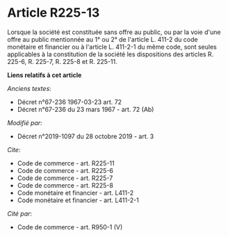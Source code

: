 # Article R225-13

Lorsque la société est constituée sans offre au public, ou par la voie d'une offre au public mentionnée au 1° ou 2° de
l'article L. 411-2 du code monétaire et financier ou à l'article L. 411-2-1 du même code, sont seules applicables à la
constitution de la société les dispositions des articles R. 225-6, R. 225-7, R. 225-8 et R. 225-11.

**Liens relatifs à cet article**

_Anciens textes_:

  - Décret n°67-236 1967-03-23 art. 72
  - Décret n°67-236 du 23 mars 1967 - art. 72 (Ab)

_Modifié par_:

  - Décret n°2019-1097 du 28 octobre 2019 - art. 3

_Cite_:

  - Code de commerce - art. R225-11
  - Code de commerce - art. R225-6
  - Code de commerce - art. R225-7
  - Code de commerce - art. R225-8
  - Code monétaire et financier - art. L411-2
  - Code monétaire et financier - art. L411-2-1

_Cité par_:

  - Code de commerce - art. R950-1 (V)
